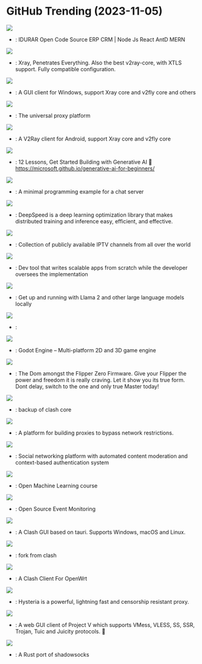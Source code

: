 # GitHub Trending (2023-11-05)

![](https://img.shields.io/badge/JavaScript-New%20129-green?style=flat-square&logo=appveyor)
- [](https://github.comundefined): IDURAR Open Code Source ERP CRM | Node Js React AntD MERN

![](https://img.shields.io/badge/Go-New%20286-green?style=flat-square&logo=appveyor)
- [](https://github.comundefined): Xray, Penetrates Everything. Also the best v2ray-core, with XTLS support. Fully compatible configuration.

![](https://img.shields.io/badge/C%23-New%20836-green?style=flat-square&logo=appveyor)
- [](https://github.comundefined): A GUI client for Windows, support Xray core and v2fly core and others

![](https://img.shields.io/badge/Go-New%20370-green?style=flat-square&logo=appveyor)
- [](https://github.comundefined): The universal proxy platform

![](https://img.shields.io/badge/Kotlin-New%20138-green?style=flat-square&logo=appveyor)
- [](https://github.comundefined): A V2Ray client for Android, support Xray core and v2fly core

![](https://img.shields.io/badge/Jupyter%20Notebook-New%20681-green?style=flat-square&logo=appveyor)
- [](https://github.comundefined): 12 Lessons, Get Started Building with Generative AI 🔗 https://microsoft.github.io/generative-ai-for-beginners/

![](https://img.shields.io/badge/C-New%20467-green?style=flat-square&logo=appveyor)
- [](https://github.comundefined): A minimal programming example for a chat server

![](https://img.shields.io/badge/Python-New%2028-green?style=flat-square&logo=appveyor)
- [](https://github.comundefined): DeepSpeed is a deep learning optimization library that makes distributed training and inference easy, efficient, and effective.

![](https://img.shields.io/badge/JavaScript-New%2055-green?style=flat-square&logo=appveyor)
- [](https://github.comundefined): Collection of publicly available IPTV channels from all over the world

![](https://img.shields.io/badge/Python-New%20180-green?style=flat-square&logo=appveyor)
- [](https://github.comundefined): Dev tool that writes scalable apps from scratch while the developer oversees the implementation

![](https://img.shields.io/badge/Go-New%20610-green?style=flat-square&logo=appveyor)
- [](https://github.comundefined): Get up and running with Llama 2 and other large language models locally

![](https://img.shields.io/badge/Kotlin-New%20142-green?style=flat-square&logo=appveyor)
- [](https://github.comundefined): 

![](https://img.shields.io/badge/C%2B%2B-New%2048-green?style=flat-square&logo=appveyor)
- [](https://github.comundefined): Godot Engine – Multi-platform 2D and 3D game engine

![](https://img.shields.io/badge/C-New%2035-green?style=flat-square&logo=appveyor)
- [](https://github.comundefined): The Dom amongst the Flipper Zero Firmware. Give your Flipper the power and freedom it is really craving. Let it show you its true form. Dont delay, switch to the one and only true Master today!

![](https://img.shields.io/badge/Go-New%2036-green?style=flat-square&logo=appveyor)
- [](https://github.comundefined): backup of clash core

![](https://img.shields.io/badge/Go-New%20184-green?style=flat-square&logo=appveyor)
- [](https://github.comundefined): A platform for building proxies to bypass network restrictions.

![](https://img.shields.io/badge/JavaScript-New%20101-green?style=flat-square&logo=appveyor)
- [](https://github.comundefined): Social networking platform with automated content moderation and context-based authentication system

![](https://img.shields.io/badge/Jupyter%20Notebook-New%2046-green?style=flat-square&logo=appveyor)
- [](https://github.comundefined): Open Machine Learning course

![](https://img.shields.io/badge/TypeScript-New%2066-green?style=flat-square&logo=appveyor)
- [](https://github.comundefined): Open Source Event Monitoring

![](https://img.shields.io/badge/TypeScript-New%20451-green?style=flat-square&logo=appveyor)
- [](https://github.comundefined): A Clash GUI based on tauri. Supports Windows, macOS and Linux.

![](https://img.shields.io/badge/Go-New%209-green?style=flat-square&logo=appveyor)
- [](https://github.comundefined): fork from clash

![](https://img.shields.io/badge/JavaScript-New%2079-green?style=flat-square&logo=appveyor)
- [](https://github.comundefined): A Clash Client For OpenWrt

![](https://img.shields.io/badge/Go-New%20182-green?style=flat-square&logo=appveyor)
- [](https://github.comundefined): Hysteria is a powerful, lightning fast and censorship resistant proxy.

![](https://img.shields.io/badge/Go-New%2050-green?style=flat-square&logo=appveyor)
- [](https://github.comundefined): A web GUI client of Project V which supports VMess, VLESS, SS, SSR, Trojan, Tuic and Juicity protocols. 🚀

![](https://img.shields.io/badge/Rust-New%2081-green?style=flat-square&logo=appveyor)
- [](https://github.comundefined): A Rust port of shadowsocks

